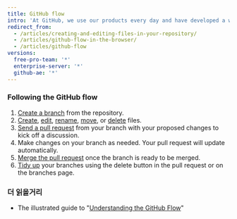 ```yaml
---
title: GitHub flow
intro: 'At GitHub, we use our products every day and have developed a workflow to collaborate on projects. To make it work for teams regardless of their size or technical expertise, we made sure each step in our workflow can be completed within a web-based interface.'
redirect_from:
  - /articles/creating-and-editing-files-in-your-repository/
  - /articles/github-flow-in-the-browser/
  - /articles/github-flow
versions:
  free-pro-team: '*'
  enterprise-server: '*'
  github-ae: '*'
---
```


### Following the GitHub flow

1. [Create a branch](/articles/creating-and-deleting-branches-within-your-repository) from the repository.
2. [Create](/articles/creating-new-files), [edit](/articles/editing-files), [rename](/articles/renaming-a-file), [move](/articles/moving-a-file-to-a-new-location), or [delete](/articles/deleting-files) files.
3. [Send a pull request](/articles/creating-a-pull-request) from your branch with your proposed changes to kick off a discussion.
4. Make changes on your branch as needed. Your pull request will update automatically.
5. [Merge the pull request](/articles/merging-a-pull-request) once the branch is ready to be merged.
6. [Tidy up](/articles/deleting-unused-branches) your branches using the delete button in the pull request or on the branches page.

### 더 읽을거리

- The illustrated guide to "[Understanding the GitHub Flow](https://guides.github.com/introduction/flow/)"
